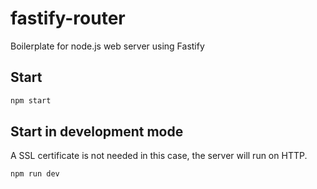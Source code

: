 # fastify-router
Boilerplate for node.js web server using Fastify

## Start

```javascript
npm start
```

## Start in development mode

A SSL certificate is not needed in this case, the server will run on HTTP.

```javascript
npm run dev
```